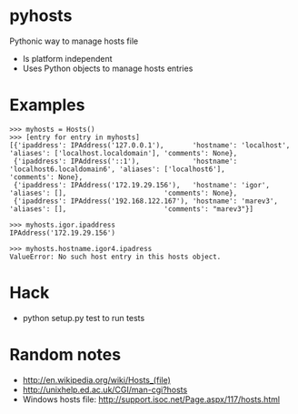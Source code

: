 pyhosts
=======

Pythonic way to manage hosts file
- Is platform independent
- Uses Python objects to manage hosts entries 

Examples
========

    >>> myhosts = Hosts()
    >>> [entry for entry in myhosts]
    [{'ipaddress': IPAddress('127.0.0.1'),       'hostname': 'localhost',               'aliases': ['localhost.localdomain'], 'comments': None},
     {'ipaddress': IPAddress('::1'),             'hostname': 'localhost6.localdomain6', 'aliases': ['localhost6'],            'comments': None},
     {'ipaddress': IPAddress('172.19.29.156'),   'hostname': 'igor',                    'aliases': [],                        'comments': None},
     {'ipaddress': IPAddress('192.168.122.167'), 'hostname': 'marev3',                  'aliases': [],                        'comments': "marev3"}]
     
    >>> myhosts.igor.ipaddress 
    IPAddress('172.19.29.156')
    
    >>> myhosts.hostname.igor4.ipadress 
    ValueError: No such host entry in this hosts object.

Hack
====

- python setup.py test to run tests

Random notes
============

- http://en.wikipedia.org/wiki/Hosts_(file)
- http://unixhelp.ed.ac.uk/CGI/man-cgi?hosts 
- Windows hosts file: http://support.isoc.net/Page.aspx/117/hosts.html
